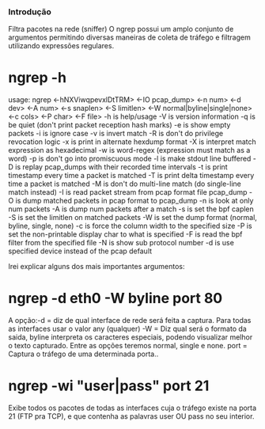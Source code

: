 ### Introdução
Filtra pacotes na rede (sniffer)
O ngrep possui um amplo conjunto de argumentos permitindo diversas maneiras de coleta de tráfego e filtragem utilizando expressões regulares.

# ngrep -h
usage: ngrep <-hNXViwqpevxlDtTRM> <-IO pcap_dump> <-n num> <-d dev> <-A num>
<-s snaplen> <-S limitlen> <-W normal|byline|single|none> <-c cols>
<-P char> <-F file>
-h is help/usage
-V is version information
-q is be quiet (don't print packet reception hash marks)
-e is show empty packets
-i is ignore case
-v is invert match
-R is don't do privilege revocation logic
-x is print in alternate hexdump format
-X is interpret match expression as hexadecimal
-w is word-regex (expression must match as a word)
-p is don't go into promiscuous mode
-l is make stdout line buffered
-D is replay pcap_dumps with their recorded time intervals
-t is print timestamp every time a packet is matched
-T is print delta timestamp every time a packet is matched
-M is don't do multi-line match (do single-line match instead)
-I is read packet stream from pcap format file pcap_dump
-O is dump matched packets in pcap format to pcap_dump
-n is look at only num packets
-A is dump num packets after a match
-s is set the bpf caplen
-S is set the limitlen on matched packets
-W is set the dump format (normal, byline, single, none)
-c is force the column width to the specified size
-P is set the non-printable display char to what is specified
-F is read the bpf filter from the specified file
-N is show sub protocol number
-d is use specified device instead of the pcap default

Irei explicar alguns dos mais importantes argumentos:

# ngrep -d eth0 -W byline port 80
A opção:-d = diz de qual interface de rede será feita a captura. Para todas as interfaces usar o valor any (qualquer)
-W = Diz qual será o formato da saida, byline interpreta os caracteres especiais, podendo visualizar melhor o texto capturado. Entre as opções teremos normal, single e none.
port = Captura o tráfego de uma determinada porta..

# ngrep -wi "user|pass" port 21
Exibe todos os pacotes de todas as interfaces cuja o tráfego existe na porta 21 (FTP pra TCP), e que contenha as palavras user OU pass no seu interior.
